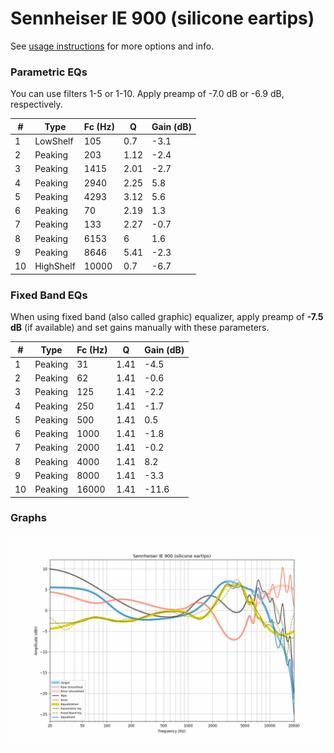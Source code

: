 # Sennheiser IE 900 (silicone eartips)
See [usage instructions](https://github.com/jaakkopasanen/AutoEq#usage) for more options and info.

### Parametric EQs
You can use filters 1-5 or 1-10. Apply preamp of -7.0 dB or -6.9 dB, respectively.

|   # | Type      |   Fc (Hz) |    Q |   Gain (dB) |
|-----|-----------|-----------|------|-------------|
|   1 | LowShelf  |       105 | 0.7  |        -3.1 |
|   2 | Peaking   |       203 | 1.12 |        -2.4 |
|   3 | Peaking   |      1415 | 2.01 |        -2.7 |
|   4 | Peaking   |      2940 | 2.25 |         5.8 |
|   5 | Peaking   |      4293 | 3.12 |         5.6 |
|   6 | Peaking   |        70 | 2.19 |         1.3 |
|   7 | Peaking   |       133 | 2.27 |        -0.7 |
|   8 | Peaking   |      6153 | 6    |         1.6 |
|   9 | Peaking   |      8646 | 5.41 |        -2.3 |
|  10 | HighShelf |     10000 | 0.7  |        -6.7 |

### Fixed Band EQs
When using fixed band (also called graphic) equalizer, apply preamp of **-7.5 dB** (if available) and set gains manually with these parameters.

|   # | Type    |   Fc (Hz) |    Q |   Gain (dB) |
|-----|---------|-----------|------|-------------|
|   1 | Peaking |        31 | 1.41 |        -4.5 |
|   2 | Peaking |        62 | 1.41 |        -0.6 |
|   3 | Peaking |       125 | 1.41 |        -2.2 |
|   4 | Peaking |       250 | 1.41 |        -1.7 |
|   5 | Peaking |       500 | 1.41 |         0.5 |
|   6 | Peaking |      1000 | 1.41 |        -1.8 |
|   7 | Peaking |      2000 | 1.41 |        -0.2 |
|   8 | Peaking |      4000 | 1.41 |         8.2 |
|   9 | Peaking |      8000 | 1.41 |        -3.3 |
|  10 | Peaking |     16000 | 1.41 |       -11.6 |

### Graphs
![](./Sennheiser%20IE%20900%20(silicone%20eartips).png)
